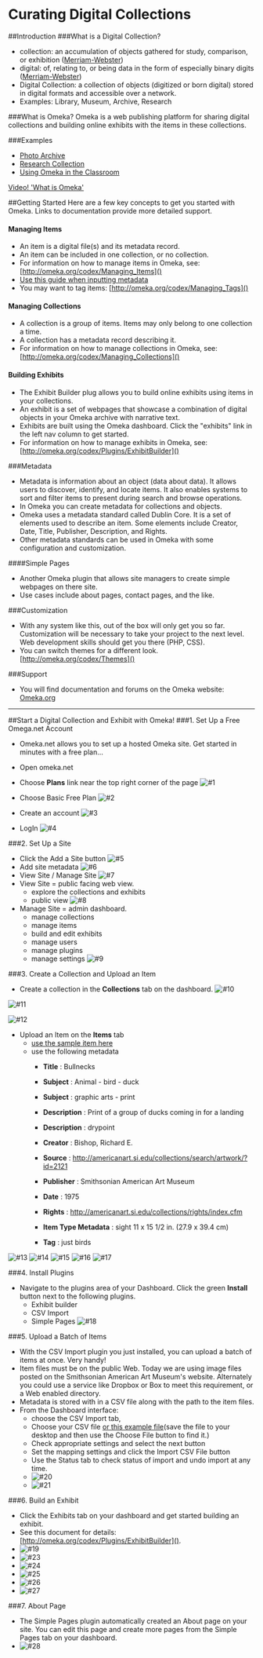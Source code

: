 # Curating Digital Collections #

##Introduction
###What is a Digital Collection?
* collection: an accumulation of objects gathered for study, comparison, or exhibition ([Merriam-Webster](http://www.merriam-webster.com/dictionary/collection))
* digital: of, relating to, or being data in the form of especially binary digits ([Merriam-Webster](http://www.merriam-webster.com/dictionary/digital))
* Digital Collection: a collection of objects (digitized or born digital) stored in digital formats and accessible over a network.
* Examples: Library, Museum, Archive, Research

###What is Omeka?
Omeka is a web publishing platform for sharing digital collections and building online exhibits with the items in these collections.

###Examples

* [Photo Archive](https://www.mc.vanderbilt.edu/throughtime/)
* [Research Collection](http://resources-bgc.bard.edu/19thcNYC/)
* [Using Omeka in the Classroom](https://www.library.unt.edu/news/public-services/omeka-exhibition-assignments-aeah-5813-visual-culture-refugees-and-migrants)

[Video! 'What is Omeka'](https://vimeo.com/6401343)

##Getting Started
Here are a few key concepts to get you started with Omeka. Links to documentation provide more detailed support.
#### Managing Items
* An item is a digital file(s) and its metadata record.
* An item can be included in one collection, or no collection.
* For information on how to manage items in Omeka, see: [http://omeka.org/codex/Managing_Items]()
* [Use this guide when inputting metadata](https://docs.google.com/spreadsheets/d/1W3QFz1HYHDCv5ieEVkrqPfhAvyHdFvzgjmyfiOar2yE/edit#gid=0)
* You may want to tag items: [http://omeka.org/codex/Managing_Tags]()
 
#### Managing Collections
* A collection is a group of items. Items may only belong to one collection a time.
* A collection has a metadata record describing it.
* For information on how to manage collections in Omeka, see: [http://omeka.org/codex/Managing_Collections]()

#### Building Exhibits
* The Exhibit Builder plug allows you to build online exhibits using items in your collections.
* An exhibit is a set of webpages that showcase a combination of digital objects in your Omeka archive with narrative text.
* Exhibits are built using the Omeka dashboard. Click the "exhibits" link in the left nav column to get started.
* For information on how to manage exhibits in Omeka, see: [http://omeka.org/codex/Plugins/ExhibitBuilder]()

###Metadata
* Metadata is information about an object (data about data). It allows users to discover, identify, and locate items. It also enables systems to sort and filter items to present during search and browse operations.
* In Omeka you can create metadata for collections and objects. 
* Omeka uses a metadata standard called Dublin Core. It is a set of elements used to describe an item. Some elements include Creator, Date, Title, Publisher, Description, and Rights.
* Other metadata standards can be used in Omeka with some configuration and customization.

####Simple Pages
* Another Omeka plugin that allows site managers to create simple webpages on there site.
* Use cases include about pages, contact pages, and the like.

###Customization
* With any system like this, out of the box will only get you so far. Customization will be necessary to take your project to the next level. Web development skills should get you there (PHP, CSS).
* You can switch themes for a different look. [http://omeka.org/codex/Themes]() 

###Support
* You will find documentation and forums on the Omeka website: [Omeka.org](Omeka.org)


---------------

##Start a Digital Collection and Exhibit with Omeka!
###1. Set Up a Free Omega.net Account
* Omeka.net allows you to set up a hosted Omeka site. Get started in minutes with a free plan...
* Open omeka.net
* Choose **Plans** link near the top right corner of the page
![#1](https://github.com/EdWarga/workshops/raw/master/Curating%20Digital%20Collections/screenShots/Screen%20Shot%201.png)

* Choose Basic Free Plan
![#2](https://github.com/EdWarga/workshops/raw/master/Curating%20Digital%20Collections/screenShots/Screen%20Shot%202.png)

* Create an account
![#3](https://github.com/EdWarga/workshops/raw/master/Curating%20Digital%20Collections/screenShots/Screen%20Shot%203.png)
* LogIn
![#4](https://github.com/EdWarga/workshops/raw/master/Curating%20Digital%20Collections/screenShots/Screen%20Shot%204.png)

###2. Set Up a Site
* Click the Add a Site button
![#5](https://github.com/EdWarga/workshops/raw/master/Curating%20Digital%20Collections/screenShots/Screen%20Shot%205.png)
* Add site metadata
![#6](https://github.com/EdWarga/workshops/raw/master/Curating%20Digital%20Collections/screenShots/Screen%20Shot%206.png)
* View Site / Manage Site
![#7](https://github.com/EdWarga/workshops/raw/master/Curating%20Digital%20Collections/screenShots/Screen%20Shot%207.png)
* View Site = public facing web view.
    * explore the collections and exhibits
    * public view
	![#8](https://github.com/EdWarga/workshops/raw/master/Curating%20Digital%20Collections/screenShots/Screen%20Shot%208.png)
* Manage Site = admin dashboard.
    * manage collections
    * manage items
    * build and edit exhibits
    * manage users
    * manage plugins
    * manage settings
    ![#9](https://github.com/EdWarga/workshops/raw/master/Curating%20Digital%20Collections/screenShots/Screen%20Shot%209.png)

###3. Create a Collection and Upload an Item
* Create a collection in the **Collections**  tab on the dashboard.
![#10](https://github.com/EdWarga/workshops/raw/master/Curating%20Digital%20Collections/screenShots/Screen%20Shot%2010.png)

![#11](https://github.com/EdWarga/workshops/blob/master/Curating%20Digital%20Collections/screenShots/Screen%20Shot%2011.png)

![#12](https://github.com/EdWarga/workshops/blob/master/Curating%20Digital%20Collections/screenShots/Screen%20Shot%2012.png)

* Upload an Item on the **Items** tab
	* [use the sample item here](https://github.com/EdWarga/workshops/blob/master/Curating%20Digital%20Collections/1935.13.23_1a.jpg)
	* use the following metadata
		* **Title** : Bullnecks
		* **Subject** : Animal - bird - duck
		* **Subject** : graphic arts - print
		* **Description** : Print of a group of ducks coming in for a landing
		* **Description** : drypoint
		* **Creator** : Bishop, Richard E.
		* **Source** : http://americanart.si.edu/collections/search/artwork/?id=2121
		* **Publisher** : Smithsonian American Art Museum
		* **Date** : 1975
		* **Rights** : http://americanart.si.edu/collections/rights/index.cfm
		 	
		* **Item Type Metadata** : sight 11 x 15 1/2 in. (27.9 x 39.4 cm)
		
		* **Tag** : just birds
  
![#13](https://github.com/EdWarga/workshops/blob/master/Curating%20Digital%20Collections/screenShots/Screen%20Shot%2013.png)
![#14](https://github.com/EdWarga/workshops/blob/master/Curating%20Digital%20Collections/screenShots/Screen%20Shot%2014.png)
![#15](https://github.com/EdWarga/workshops/blob/master/Curating%20Digital%20Collections/screenShots/Screen%20Shot%2015.png)
![#16](https://github.com/EdWarga/workshops/blob/master/Curating%20Digital%20Collections/screenShots/Screen%20Shot%2016.png)
![#17](https://github.com/EdWarga/workshops/blob/master/Curating%20Digital%20Collections/screenShots/Screen%20Shot%2017.png)

###4. Install Plugins
* Navigate to the plugins area of your Dashboard. Click the green **Install** button next to the following plugins.
	* Exhibit builder
	* CSV Import
	* Simple Pages
![#18](https://github.com/EdWarga/workshops/blob/master/Curating%20Digital%20Collections/screenShots/Screen%20Shot%2018.png)

###5. Upload a Batch of Items
* With the CSV Import plugin you just installed, you can upload a batch of items at once. Very handy!
* Item files must be on the public Web. Today we are using image files posted on the Smithsonian American Art Museum's website. Alternately you could use a service like Dropbox or Box to meet this requirement, or a Web enabled directory.
* Metadata is stored with in a CSV file along with the path to the item files.
* From the Dashboard interface:
	* choose the CSV Import tab, 
	* Choose your CSV file [or this example file]()(save the file to your desktop and then use the Choose File button to find it.)
	* Check appropriate settings and select the next button
	* Set the mapping settings and click the Import CSV File button
	* Use the Status tab to check status of import and undo import at any time.
	* ![#20](https://github.com/EdWarga/workshops/blob/master/Curating%20Digital%20Collections/screenShots/Screen%20Shot%2020.png)
	* ![#21](https://github.com/EdWarga/workshops/blob/master/Curating%20Digital%20Collections/screenShots/Screen%20Shot%2021.png)

###6. Build an Exhibit
* Click the Exhibits tab on your dashboard and get started building an exhibit.
* See this document for details: [http://omeka.org/codex/Plugins/ExhibitBuilder]().
* ![#19](https://github.com/EdWarga/workshops/blob/master/Curating%20Digital%20Collections/screenShots/Screen%20Shot%2019.png)
* ![#23](https://github.com/EdWarga/workshops/blob/master/Curating%20Digital%20Collections/screenShots/Screen%20Shot%2023.png)
* ![#24](https://github.com/EdWarga/workshops/blob/master/Curating%20Digital%20Collections/screenShots/Screen%20Shot%2024.png)
* ![#25](https://github.com/EdWarga/workshops/blob/master/Curating%20Digital%20Collections/screenShots/Screen%20Shot%2025.png)
* ![#26](https://github.com/EdWarga/workshops/blob/master/Curating%20Digital%20Collections/screenShots/Screen%20Shot%2026.png)
* ![#27](https://github.com/EdWarga/workshops/blob/master/Curating%20Digital%20Collections/screenShots/Screen%20Shot%2027.png)

###7. About Page
* The Simple Pages plugin automatically created an About page on your site. You can edit this page and create more pages from the Simple Pages tab on your dashboard.
*  ![#28](https://github.com/EdWarga/workshops/blob/master/Curating%20Digital%20Collections/screenShots/Screen%20Shot%2028.png)
